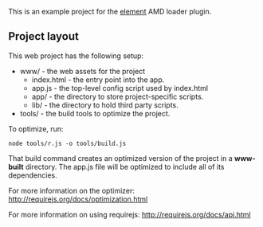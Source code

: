 This is an example project for the [element](https://github.com/jrburke/element) AMD loader plugin.

## Project layout

This web project has the following setup:

* www/ - the web assets for the project
    * index.html - the entry point into the app.
    * app.js - the top-level config script used by index.html
    * app/ - the directory to store project-specific scripts.
    * lib/ - the directory to hold third party scripts.
* tools/ - the build tools to optimize the project.

To optimize, run:

    node tools/r.js -o tools/build.js

That build command creates an optimized version of the project in a
**www-built** directory. The app.js file will be optimized to include
all of its dependencies.

For more information on the optimizer:
http://requirejs.org/docs/optimization.html

For more information on using requirejs:
http://requirejs.org/docs/api.html

